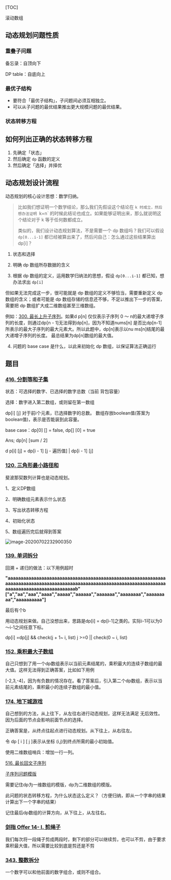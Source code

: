 [TOC]

滚动数组

## 动态规划问题性质

### 重叠子问题

备忘录：自顶向下

DP table：自底向上

### 最优子结构

- 要符合「最优子结构」，子问题间必须互相独立。
- 可以从子问题的最优结果推出更大规模问题的最优结果。


### 状态转移方程



## 如何列出正确的状态转移方程

1. 先确定「状态」
2. 然后确定 `dp` 函数的定义
3. 然后确定「选择」并择优



## 动态规划设计流程

动态规划的核心设计思想：数学归纳。

> 比如我们想证明一个数学结论，那么我们先假设这个结论在 `k 时成立，然后想办法证明 `k=n` 的时候此结论也成立。如果能够证明出来，那么就说明这个结论对于 k 等于任何数都成立。
>
> 类似的，我们设计动态规划算法，不是需要一个 dp 数组吗？我们可以假设 `dp[0...i-1]` 都已经被算出来了，然后问自己：怎么通过这些结果算出 dp[i]？

1. 状态和选择

2. 明确 dp 数组所存数据的含义

3. 根据 dp 数组的定义，运用数学归纳法的思想，假设 `dp[0...i-1]` 都已知，想办法求出 `dp[i]`

  但如果无法完成这一步，很可能就是 dp 数组的定义不够恰当，需要重新定义 dp 数组的含义；或者可能是 dp 数组存储的信息还不够，不足以推出下一步的答案，需要把 dp 数组扩大成二维数组甚至三维数组。

  例如：[300. 最长上升子序列](https://leetcode-cn.com/problems/longest-increasing-subsequence/)。如果d p[n] 仅仅表示子序列 0 ～ n的最大递增子序列的长度，则通过dp[n - 1]无法得到dp[n]，因为不知道nums[n] 是否比dp[n-1]所表示的最大子序列的最大元素大。所以此题中，dp[n]表示以nu ms[n]结尾的最大递增子序列的长度。 最总结果为dp[n]数组的最大值。

4. 问题的 base case 是什么，以此来初始化 dp 数组，以保证算法正确运行



## 题目

 

### [416. 分割等和子集](https://leetcode-cn.com/problems/partition-equal-subset-sum/)

状态：可选择的数字、已选择的数字总数（当前 背包容量）

选择：数字进入第二数组，或则留在第一数组



dp[i] [j]  对于前i个元素，已选择数字的总数。 数组存放boolean值(答案为boolean值)，表示是否能装到此容量。

base case：dp[0] [] = false, dp[] [0] = true

Ans; dp[n] [sum / 2]



d p[i] [j] = dp[i - 1] [j - 遍历值]  | dp[i - 1] [j]



### [120. 三角形最小路径和](https://leetcode-cn.com/problems/triangle/)







斐波那契数列计算也是动态规划。

1、定义DP数组

2、明确数组元素表示什么状态

3、写出状态转移方程

4、初始化状态

5、数组遍历完后就得到答案

![image-20200702232900350](./asset/image-20200702232900350.png)







### [139. 单词拆分](https://leetcode-cn.com/problems/word-break/)

回溯 + 递归的做法：以下用例超时

**"aaaaaaaaaaaaaaaaaaaaaaaaaaaaaaaaaaaaaaaaaaaaaaaaaaaaaaaaaaaaaaaaaaaaaaaaaaaaaaaaaaaaaaaaaaaaaaaaaaaaaaaaaaaaaaaaaaaaaaaaaaaaaaaaaaaaaaaaaaaaaaaaaaaaaab" ["a","aa","aaa","aaaa","aaaaa","aaaaaa","aaaaaaa","aaaaaaaa","aaaaaaaaa","aaaaaaaaaa"]**

最后有个b

用动态规划来做。自己没想出来，思路是dp[i] = dp[i-1]之类的。实际i-1可以为0～i-1之间任意下标。

dp[i] =dp[j] && check(j + 1~ i, list)   j >=0 || check(0 ~ i, list)



### [152. 乘积最大子数组](https://leetcode-cn.com/problems/maximum-product-subarray/)

自己只想到了用一个dp数组表示以当前元素结尾的，乘积最大的连续子数组的最大值。这样无法得到正确答案，比如如下用例

[-2,3,-4]，因为有负数的情况存在。看了答案后，引入第二个dp数组，表示以当前元素结尾的，乘积最小的连续子数组的最小值。







### [174. 地下城游戏](https://leetcode-cn.com/problems/dungeon-game/)

自己想到的方法，从上往下，从左往右进行动态规划，这样无法满足 无后效性。因为后面的节点会影响前面节点的选择。

正确答案是，从终点往起点进行动态规划。从下往上，从右往左。

令 dp [ i ] [ j ]表示从坐标 (i,j)到终点所需的最小初始值。

使用二维数组哨兵：增加一行一列。



[516. 最长回文子序列](https://leetcode-cn.com/problems/longest-palindromic-subsequence/)

[子序列问题模版](https://github.com/labuladong/fucking-algorithm/blob/master/%E5%8A%A8%E6%80%81%E8%A7%84%E5%88%92%E7%B3%BB%E5%88%97/%E5%AD%90%E5%BA%8F%E5%88%97%E9%97%AE%E9%A2%98%E6%A8%A1%E6%9D%BF.md)

需要记住dp为一维数组的模版，dp为二维数组的模版。

此问题的状态转移方程，为什么状态这么定义？（方便归纳，即从一个字串的结果计算出下一个字串的结果）

记住最后dp数组的计算方向，从下往上，从左往右。





### [剑指 Offer 14- I. 剪绳子](https://leetcode-cn.com/problems/jian-sheng-zi-lcof/)

我们每次将一段绳子剪成两段时，剩下的部分可以继续剪，也可以不剪，由于要求乘积最大值，所以需要比较到底是剪还是不剪



### [343. 整数拆分](https://leetcode-cn.com/problems/integer-break/)

一个数字可以和他前面的数字组合，或则不组合。

